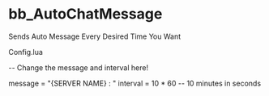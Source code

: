 # bb_AutoChatMessage
Sends Auto Message Every Desired Time You Want

Config.lua

-- Change the message and interval here!

message = "{SERVER NAME} : "
interval = 10 * 60 -- 10 minutes in seconds

